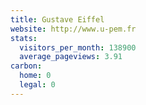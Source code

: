 ```yaml
---
title: Gustave Eiffel
website: http://www.u-pem.fr
stats:
  visitors_per_month: 138900
  average_pageviews: 3.91
carbon:
  home: 0
  legal: 0
---
```

